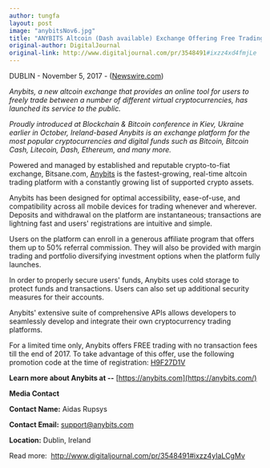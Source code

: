```yaml
---
author: tungfa
layout: post
image: "anybitsNov6.jpg"
title: "ANYBITS Altcoin (Dash available) Exchange Offering Free Trading Until 2018"
original-author: DigitalJournal
original-link: http://www.digitaljournal.com/pr/3548491#ixzz4xd4fmjLe
---
```


DUBLIN - November 5, 2017 - ([Newswire.com](https://www.newswire.com/))

*Anybits, a new altcoin exchange that provides an online tool for users to freely trade between a number of different virtual cryptocurrencies, has launched its service to the public.*

*Proudly introduced at Blockchain & Bitcoin conference in Kiev, Ukraine earlier in October, Ireland-based Anybits is an exchange platform for the most popular cryptocurrencies and digital funds such as Bitcoin, Bitcoin Cash, Litecoin, Dash, Ethereum, and many more.*

Powered and managed by established and reputable crypto-to-fiat exchange, Bitsane.com, [Anybits](https://anybits.com/) is the fastest-growing, real-time altcoin trading platform with a constantly growing list of supported crypto assets.

Anybits has been designed for optimal accessibility, ease-of-use, and compatibility across all mobile devices for trading whenever and wherever. Deposits and withdrawal on the platform are instantaneous; transactions are lightning fast and users' registrations are intuitive and simple.

Users on the platform can enroll in a generous affiliate program that offers them up to 50% referral commission. They will also be provided with margin trading and portfolio diversifying investment options when the platform fully launches.

In order to properly secure users' funds, Anybits uses cold storage to protect funds and transactions. Users can also set up additional security measures for their accounts.

Anybits'​ extensive suite of comprehensive APIs allows developers to seamlessly develop and integrate their own cryptocurrency trading platforms.

For a limited time only, Anybits offers FREE trading with no transaction fees till the end of 2017. To take advantage of this offer, use the following promotion code at the time of registration: [H9F27D1V](https://anybits.com/signup)

**Learn more about Anybits at --** [https://anybits.com](https://anybits.com/)

**Media Contact**

**Contact Name:** Aidas Rupsys

**Contact Email:** <support@anybits.com>

**Location:** Dublin, Ireland

Read more:  <http://www.digitaljournal.com/pr/3548491#ixzz4yIaLCgMv>
